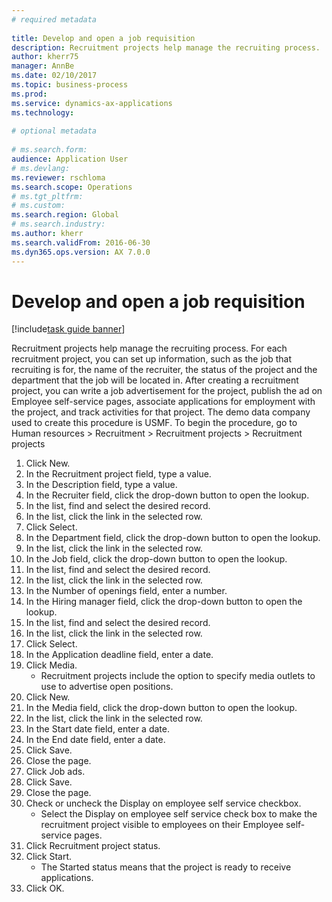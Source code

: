```yaml
--- 
# required metadata 
 
title: Develop and open a job requisition
description: Recruitment projects help manage the recruiting process. 
author: kherr75
manager: AnnBe 
ms.date: 02/10/2017
ms.topic: business-process 
ms.prod:  
ms.service: dynamics-ax-applications 
ms.technology:  
 
# optional metadata 
 
# ms.search.form:   
audience: Application User 
# ms.devlang:  
ms.reviewer: rschloma
ms.search.scope: Operations 
# ms.tgt_pltfrm:  
# ms.custom:  
ms.search.region: Global
# ms.search.industry: 
ms.author: kherr
ms.search.validFrom: 2016-06-30 
ms.dyn365.ops.version: AX 7.0.0 
---
```

# Develop and open a job requisition

[!include[task guide banner](../../includes/task-guide-banner.md)]

Recruitment projects help manage the recruiting process. For each recruitment project, you can set up information, such as the job that recruiting is for, the name of the recruiter, the status of the project and the department that the job will be located in. After creating a recruitment project, you can write a job advertisement for the project, publish the ad on Employee self-service pages, associate applications for employment with the project, and track activities for that project. The demo data company used to create this procedure is USMF. To begin the procedure, go to Human resources > Recruitment > Recruitment projects > Recruitment projects

1. Click New.
2. In the Recruitment project field, type a value.
3. In the Description field, type a value.
4. In the Recruiter field, click the drop-down button to open the lookup.
5. In the list, find and select the desired record.
6. In the list, click the link in the selected row.
7. Click Select.
8. In the Department field, click the drop-down button to open the lookup.
9. In the list, click the link in the selected row.
10. In the Job field, click the drop-down button to open the lookup.
11. In the list, find and select the desired record.
12. In the list, click the link in the selected row.
13. In the Number of openings field, enter a number.
14. In the Hiring manager field, click the drop-down button to open the lookup.
15. In the list, find and select the desired record.
16. In the list, click the link in the selected row.
17. Click Select.
18. In the Application deadline field, enter a date.
19. Click Media.
    * Recruitment projects include the option to specify media outlets to use to advertise open positions.  
20. Click New.
21. In the Media field, click the drop-down button to open the lookup.
22. In the list, click the link in the selected row.
23. In the Start date field, enter a date.
24. In the End date field, enter a date.
25. Click Save.
26. Close the page.
27. Click Job ads.
28. Click Save.
29. Close the page.
30. Check or uncheck the Display on employee self service checkbox.
    * Select the Display on employee self service check box to make the recruitment project visible to employees on their Employee self-service pages.  
31. Click Recruitment project status.
32. Click Start.
    * The Started status means that the project is ready to receive applications.  
33. Click OK.

